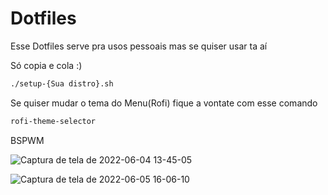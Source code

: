 # Dotfiles

Esse Dotfiles serve pra usos pessoais mas se quiser usar ta aí

Só copia e cola :)

```sh
./setup-{Sua distro}.sh
```
Se quiser mudar o tema do Menu(Rofi) fique a vontate com esse comando
```sh
rofi-theme-selector
```
BSPWM

![Captura de tela de 2022-06-04 13-45-05](https://user-images.githubusercontent.com/69542644/172023362-09c3a496-4152-4388-8c16-aee71e35478a.png)

![Captura de tela de 2022-06-05 16-06-10](https://user-images.githubusercontent.com/69542644/172072594-520327fd-381d-4cba-9d32-b70f75d2bd7e.png)
